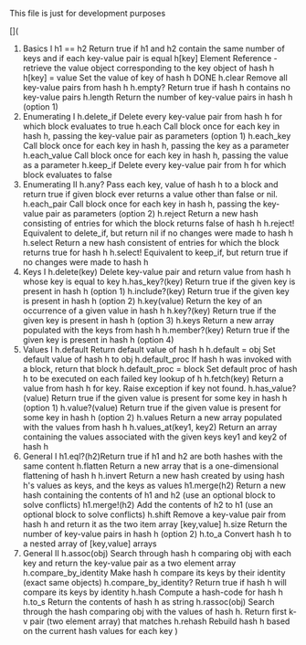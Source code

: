 This file is just for development purposes

[](
1. Basics I
	h1 == h2 Return true if h1 and h2 contain the same number of keys and if each key-value pair is equal
	h[key] Element Reference - retrieve the value object corresponding to the key object of hash h
	h[key] = value Set the value of key of hash h
DONE h.clear Remove all key-value pairs from hash h
	h.empty? Return true if hash h contains no key-value pairs
	h.length Return the number of key-value pairs in hash h (option 1)
2. Enumerating I
	h.delete_if Delete every key-value pair from hash h for which block evaluates to true
	h.each Call block once for each key in hash h, passing the key-value pair as parameters (option 1)
	h.each_key Call block once for each key in hash h, passing the key as a parameter
	h.each_value Call block once for each key in hash h, passing the value as a parameter
	h.keep_if Delete every key-value pair from h for which block evaluates to false
3. Enumerating II
	h.any? Pass each key, value of hash h to a block and return true if given block ever returns a value other than false or nil.
	h.each_pair Call block once for each key in hash h, passing the key-value pair as parameters (option 2)
	h.reject Return a new hash consisting of entries for which the block returns false of hash h
	h.reject! Equivalent to delete_if, but return nil if no changes were made to hash h
	h.select Return a new hash consistent of entries for which the block returns true for hash h
	h.select! Equivalent to keep_if, but return true if no changes were made to hash h
4. Keys I
	h.delete(key) Delete key-value pair and return value from hash h whose key is equal to key
	h.has_key?(key) Return true if the given key is present in hash h (option 1)
	h.include?(key) Return true if the given key is present in hash h (option 2)
	h.key(value) Return the key of an occurrence of a given value in hash h
	h.key?(key) Return true if the given key is present in hash h (option 3)
	h.keys Return a new array populated with the keys from hash h
	h.member?(key) Return true if the given key is present in hash h (option 4)
5. Values I
	h.default Return default value of hash h
	h.default = obj Set default value of hash h to obj
	h.default_proc If hash h was invoked with a block, return that block
	h.default_proc = block Set default proc of hash h to be executed on each failed key lookup of h
	h.fetch(key) Return a value from hash h for key. Raise exception if key not found.
	h.has_value?(value) Return true if the given value is present for some key in hash h (option 1)
	h.value?(value) Return true if the given value is present for some key in hash h (option 2)
	h.values Return a new array populated with the values from hash h
	h.values_at(key1, key2) Return an array containing the values associated with the given keys key1 and key2 of hash h
6. General I
	h1.eql?(h2)Return true if h1 and h2 are both hashes with the same content
	h.flatten Return a new array that is a one-dimensional flattening of hash h
	h.invert Return a new hash created by using hash h's values as keys, and the keys as values
	h1.merge(h2) Return a new hash containing the contents of h1 and h2 (use an optional block to solve conflicts)
	h1.merge!(h2) Add the contents of h2 to h1 (use an optional block to solve conflicts)
	h.shift Remove a key-value pair from hash h and return it as the two item array [key,value]
	h.size Return the number of key-value pairs in hash h (option 2)
	h.to_a Convert hash h to a nested array of [key,value] arrays
7. General II
	h.assoc(obj) Search through hash h comparing obj with each key and return the key-value pair as a two element array
	h.compare_by_identity Make hash h compare its keys by their identity (exact same objects)
	h.compare_by_identity? Return true if hash h will compare its keys by identity
	h.hash Compute a hash-code for hash h
	h.to_s Return the contents of hash h as string
	h.rassoc(obj) Search through the hash comparing obj with the values of hash h. Return first k-v pair (two element array) that matches
	h.rehash Rebuild hash h based on the current hash values for each key
)